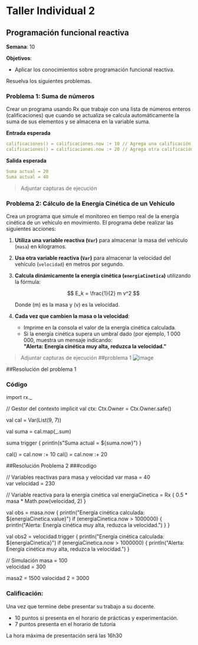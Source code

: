 # Taller Individual  2
## Programación funcional reactiva

**Semana**: 10

**Objetivos**:

- Aplicar los conocimientos sobre programación funcional reactiva.

Resuelva los siguientes problemas.

### Problema 1: Suma de números

Crear un programa usando Rx que trabaje con una lista de números enteros (calificaciones) que cuando se actualiza se calcula automáticamente la suma de sus elementos y se almacena en la variable suma.

**Entrada esperada**
```yaml
calificaciones() = calificaciones.now :+ 10 // Agrega una calificación
calificaciones() = calificaciones.now :+ 20 // Agrega otra calificación
```

**Salida esperada**
```yaml
Suma actual = 20
Suma actual = 40
```

> Adjuntar capturas de ejecución

### Problema 2: Cálculo de la Energía Cinética de un Vehículo

Crea un programa que simule el monitoreo en tiempo real de la energía cinética de un vehículo en movimiento. El programa debe realizar las siguientes acciones:

1. **Utiliza una variable reactiva (`Var`)** para almacenar la masa del vehículo (`masa`) en kilogramos.
2. **Usa otra variable reactiva (`Var`)** para almacenar la velocidad del vehículo (`velocidad`) en metros por segundo.
3. **Calcula dinámicamente la energía cinética (`energiaCinetica`)** utilizando la fórmula:

   $$
   E_k = \frac{1}{2} m v^2
   $$

   Donde \(m\) es la masa y \(v\) es la velocidad.

4. **Cada vez que cambien la masa o la velocidad**:
   - Imprime en la consola el valor de la energía cinética calculada.
   - Si la energía cinética supera un umbral dado (por ejemplo, 1 000 000, muestra un mensaje indicando:  
     **"Alerta: Energía cinética muy alta, reduzca la velocidad."**



> Adjuntar capturas de ejecución
> ##problema 1
> ![image](https://github.com/user-attachments/assets/7722bb72-6d7c-4096-b7da-712d7de33af6)


##Resolución del problema 1
### Código
import rx._

// Gestor del contexto
implicit val ctx: Ctx.Owner = Ctx.Owner.safe()


val cal = Var(List(9, 7))


val suma = cal.map(_.sum)


suma trigger {
  println(s"Suma actual = ${suma.now}")
}


cal() = cal.now :+ 10
cal() = cal.now :+ 20

##Resolución Problema 2
###codigo

// Variables reactivas para masa y velocidad
var masa = 40  
var velocidad = 230  

// Variable reactiva para la energía cinética
val energiaCinetica = Rx { 0.5 * masa * Math.pow(velocidad, 2) }


val obs = masa.now {
  println("Energía cinética calculada: ${energiaCinetica.value}")
  if (energiaCinetica.now > 1000000) {
    println("Alerta: Energía cinética muy alta, reduzca la velocidad.")
  }
}

val obs2 = velocidad.trigger {
  println("Energía cinética calculada: ${energiaCinetica}")
  if (energiaCinetica.now > 1000000) {
    println("Alerta: Energía cinética muy alta, reduzca la velocidad.")
  }


// Simulación
masa = 100  
velocidad = 300 

masa2 = 1500
valocidad 2 = 3000
### Calificación:

Una vez que termine debe presentar su trabajo a su docente.

- 10 puntos si presenta en el horario de prácticas y experimentación.
- 7 puntos presenta en el horario de tutoría

La hora máxima de presentación será las 16h30
